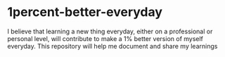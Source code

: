 # 1percent-better-everyday
I believe that learning a new thing everyday, either on a professional or personal level, will contribute to make a 1% better version of myself everyday. This repository will help me document and share my learnings 
